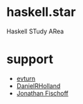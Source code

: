 # haskell.star

Haskell STudy ARea

# support

- [evturn](https://github.com/evturn/haskellbook)
- [DanielRHolland](https://gist.github.com/DanielRHolland/e985e2d118ee19a8b70127b373fb4df2)
- [Jonathan Fischoff](https://hackernoon.com/the-reader-monad-part-1-1e4d947983a8)

